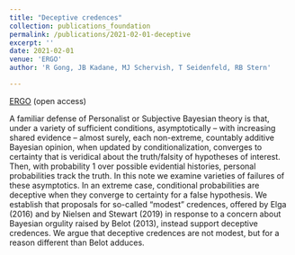 ```yaml
---
title: "Deceptive credences"
collection: publications_foundation
permalink: /publications/2021-02-01-deceptive
excerpt: ''
date: 2021-02-01
venue: 'ERGO'
author: 'R Gong, JB Kadane, MJ Schervish, T Seidenfeld, RB Stern'

---
```


[ERGO](https://doi.org/10.3998/ergo.1125) (open access)


A familiar defense of Personalist or Subjective Bayesian theory is that, under a variety of
sufficient conditions, asymptotically – with increasing shared evidence – almost surely, each
non-extreme, countably additive Bayesian opinion, when updated by conditionalization,
converges to certainty that is veridical about the truth/falsity of hypotheses of interest. Then,
with probability 1 over possible evidential histories, personal probabilities track the truth. In this
note we examine varieties of failures of these asymptotics. In an extreme case, conditional
probabilities are deceptive when they converge to certainty for a false hypothesis. We establish
that proposals for so-called “modest” credences, offered by Elga (2016) and by Nielsen and
Stewart (2019) in response to a concern about Bayesian orgulity raised by Belot (2013), instead
support deceptive credences. We argue that deceptive credences are not modest, but for a reason
different than Belot adduces.
